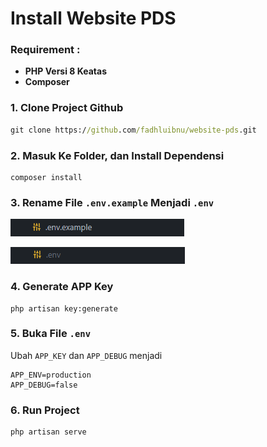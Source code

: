 # Install Website PDS

### Requirement :

-   **PHP Versi 8 Keatas**
-   **Composer**

### 1. Clone Project Github

```cmd
git clone https://github.com/fadhluibnu/website-pds.git
```

### 2. Masuk Ke Folder, dan Install Dependensi

```
composer install
```

### 3. Rename File `.env.example` Menjadi `.env`

![Env](/Install/env_example.PNG)

![Env](/Install/env.PNG)

### 4. Generate APP Key

```
php artisan key:generate
```

### 5. Buka File `.env`

Ubah `APP_KEY` dan `APP_DEBUG` menjadi

```env
APP_ENV=production
APP_DEBUG=false
```

### 6. Run Project

```
php artisan serve
```
